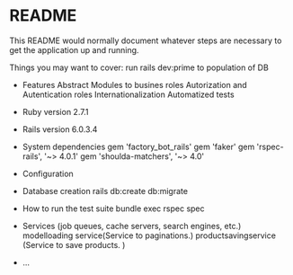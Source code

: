 # README

This README would normally document whatever steps are necessary to get the
application up and running.

Things you may want to cover:
  run rails dev:prime to population of DB

* Features
  Abstract Modules to busines roles
  Autorization and Autentication roles
  Internationalization
  Automatized tests

* Ruby version
  2.7.1

* Rails version
  6.0.3.4

* System dependencies
  gem 'factory_bot_rails'
  gem 'faker'
  gem 'rspec-rails', '~> 4.0.1'
  gem 'shoulda-matchers', '~> 4.0'
* Configuration

* Database creation
  rails db:create db:migrate

* How to run the test suite
  bundle exec rspec spec

* Services (job queues, cache servers, search engines, etc.)
  modelloading service(Service to paginations.)
  productsavingservice (Service to save products. )

* ...
